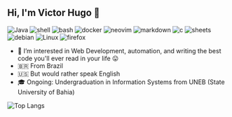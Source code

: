 ## Hi, I'm Victor Hugo 👋

![Java](https://img.shields.io/badge/java-%23ED8B00.svg?style=for-the-badge&logo=openjdk&logoColor=white)
![shell](https://img.shields.io/badge/Shell_Script-121011?style=for-the-badge&logo=gnu-bash&logoColor=white)
![bash](https://img.shields.io/badge/GNU%20Bash-4EAA25?style=for-the-badge&logo=GNU%20Bash&logoColor=white)
![docker](https://img.shields.io/badge/Docker-2CA5E0?style=for-the-badge&logo=docker&logoColor=white)
![neovim](https://img.shields.io/badge/NeoVim-%2357A143.svg?&style=for-the-badge&logo=neovim&logoColor=white)
![markdown](https://img.shields.io/badge/Markdown-000000?style=for-the-badge&logo=markdown&logoColor=white)
![c](https://img.shields.io/badge/C-00599C?style=for-the-badge&logo=c&logoColor=white)
![sheets](https://img.shields.io/badge/Google%20Sheets-34A853?style=for-the-badge&logo=google-sheets&logoColor=white)
![debian](https://img.shields.io/badge/Debian-A81D33?style=for-the-badge&logo=debian&logoColor=white)
![Linux](https://img.shields.io/badge/Linux-FCC624?style=for-the-badge&logo=linux&logoColor=black)
![firefox](https://img.shields.io/badge/Firefox_Browser-FF7139?style=for-the-badge&logo=Firefox-Browser&logoColor=white)

- 👀 I’m interested in Web Development, automation, and writing the best code you'll ever read in your life 😛
- 🇧🇷 From Brazil
- 🇺🇸 But would rather speak English
- 🎓 Ongoing: Undergraduation in Information Systems from UNEB (State University of Bahia)

![Top Langs](https://github-readme-stats.vercel.app/api/top-langs/?username=wilyJ80&layout=compact&theme=transparent)
